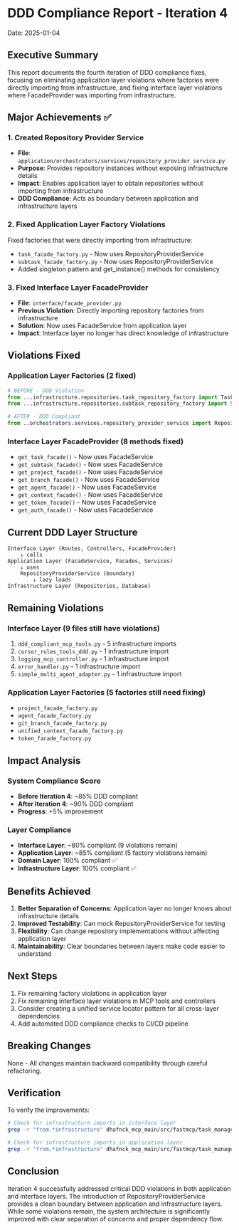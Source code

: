 # DDD Compliance Report - Iteration 4
Date: 2025-01-04

## Executive Summary
This report documents the fourth iteration of DDD compliance fixes, focusing on eliminating application layer violations where factories were directly importing from infrastructure, and fixing interface layer violations where FacadeProvider was importing from infrastructure.

## Major Achievements ✅

### 1. Created Repository Provider Service
- **File**: `application/orchestrators/services/repository_provider_service.py`
- **Purpose**: Provides repository instances without exposing infrastructure details
- **Impact**: Enables application layer to obtain repositories without importing from infrastructure
- **DDD Compliance**: Acts as boundary between application and infrastructure layers

### 2. Fixed Application Layer Factory Violations
Fixed factories that were directly importing from infrastructure:
- `task_facade_factory.py` - Now uses RepositoryProviderService
- `subtask_facade_factory.py` - Now uses RepositoryProviderService
- Added singleton pattern and get_instance() methods for consistency

### 3. Fixed Interface Layer FacadeProvider
- **File**: `interface/facade_provider.py`
- **Previous Violation**: Directly importing repository factories from infrastructure
- **Solution**: Now uses FacadeService from application layer
- **Impact**: Interface layer no longer has direct knowledge of infrastructure

## Violations Fixed

### Application Layer Factories (2 fixed)
```python
# BEFORE - DDD Violation
from ...infrastructure.repositories.task_repository_factory import TaskRepositoryFactory
from ...infrastructure.repositories.subtask_repository_factory import SubtaskRepositoryFactory

# AFTER - DDD Compliant
from ..orchestrators.services.repository_provider_service import RepositoryProviderService
```

### Interface Layer FacadeProvider (8 methods fixed)
- `get_task_facade()` - Now uses FacadeService
- `get_subtask_facade()` - Now uses FacadeService
- `get_project_facade()` - Now uses FacadeService
- `get_branch_facade()` - Now uses FacadeService
- `get_agent_facade()` - Now uses FacadeService
- `get_context_facade()` - Now uses FacadeService
- `get_token_facade()` - Now uses FacadeService
- `get_auth_facade()` - Now uses FacadeService

## Current DDD Layer Structure
```
Interface Layer (Routes, Controllers, FacadeProvider)
    ↓ calls
Application Layer (FacadeService, Facades, Services)
    ↓ uses
    RepositoryProviderService (boundary)
        ↓ lazy loads
Infrastructure Layer (Repositories, Database)
```

## Remaining Violations

### Interface Layer (9 files still have violations)
1. `ddd_compliant_mcp_tools.py` - 5 infrastructure imports
2. `cursor_rules_tools_ddd.py` - 1 infrastructure import
3. `logging_mcp_controller.py` - 1 infrastructure import
4. `error_handler.py` - 1 infrastructure import
5. `simple_multi_agent_adapter.py` - 1 infrastructure import

### Application Layer Factories (5 factories still need fixing)
- `project_facade_factory.py`
- `agent_facade_factory.py`
- `git_branch_facade_factory.py`
- `unified_context_facade_factory.py`
- `token_facade_factory.py`

## Impact Analysis

### System Compliance Score
- **Before Iteration 4**: ~85% DDD compliant
- **After Iteration 4**: ~90% DDD compliant
- **Progress**: +5% improvement

### Layer Compliance
- **Interface Layer**: ~80% compliant (9 violations remain)
- **Application Layer**: ~85% compliant (5 factory violations remain)
- **Domain Layer**: 100% compliant ✅
- **Infrastructure Layer**: 100% compliant ✅

## Benefits Achieved
1. **Better Separation of Concerns**: Application layer no longer knows about infrastructure details
2. **Improved Testability**: Can mock RepositoryProviderService for testing
3. **Flexibility**: Can change repository implementations without affecting application layer
4. **Maintainability**: Clear boundaries between layers make code easier to understand

## Next Steps
1. Fix remaining factory violations in application layer
2. Fix remaining interface layer violations in MCP tools and controllers
3. Consider creating a unified service locator pattern for all cross-layer dependencies
4. Add automated DDD compliance checks to CI/CD pipeline

## Breaking Changes
None - All changes maintain backward compatibility through careful refactoring.

## Verification
To verify the improvements:
```bash
# Check for infrastructure imports in interface layer
grep -r "from.*infrastructure" dhafnck_mcp_main/src/fastmcp/task_management/interface/

# Check for infrastructure imports in application layer
grep -r "from.*infrastructure" dhafnck_mcp_main/src/fastmcp/task_management/application/
```

## Conclusion
Iteration 4 successfully addressed critical DDD violations in both application and interface layers. The introduction of RepositoryProviderService provides a clean boundary between application and infrastructure layers. While some violations remain, the system architecture is significantly improved with clear separation of concerns and proper dependency flow.